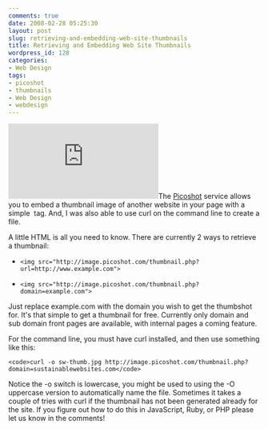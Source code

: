 ```yaml
---
comments: true
date: 2008-02-28 05:25:30
layout: post
slug: retrieving-and-embedding-web-site-thumbnails
title: Retrieving and Embedding Web Site Thumbnails
wordpress_id: 128
categories:
- Web Design
tags:
- picoshot
- thumbnails
- Web Design
- webdesign
---
```


![](http://image.picoshot.com/thumbnail.php?domain=www.ivanenviroman.com)The [Picoshot](http://picoshot.com/) service allows you to embed a thumbnail image of another website in your page with a simple <img> tag. And, I was also able to use curl on the command line to create a file.




A little HTML is all you need to know. There are currently 2 ways to retrieve a thumbnail:





  
  * `<img src="http://image.picoshot.com/thumbnail.php?url=http://www.example.com">`


  
  * `<img src="http://image.picoshot.com/thumbnail.php?domain=example.com">`




Just replace example.com with the domain you wish to get the thumbshot for. It's that simple to get a thumbnail for free. Currently only domain and sub domain front pages are available, with internal pages a coming feature.




For the command line, you must have curl installed, and then use something like this:



    
    
    <code>curl -o sw-thumb.jpg http://image.picoshot.com/thumbnail.php?domain=sustainablewebsites.com</code>
    




Notice the -o switch is lowercase, you might be used to using the -O uppercase version to automatically name the file. Sometimes it takes a couple of tries with curl if the thumbnail has not been generated already for the site. If you figure out how to do this in JavaScript, Ruby, or PHP please let us know in the comments!



